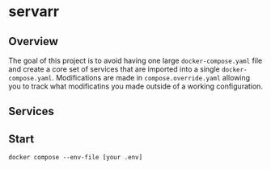 # servarr

## Overview

The goal of this project is to avoid having one large `docker-compose.yaml` file and create a core set of services that are imported into a single `docker-compose.yaml`. Modifications are made in `compose.override.yaml` allowing you to track what modificatins you made outside of a working configuration.

## Services

## Start

`docker compose --env-file [your .env]`

